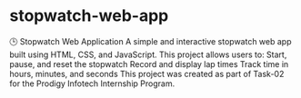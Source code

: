 # stopwatch-web-app
🕒 Stopwatch Web Application A simple and interactive stopwatch web app built using HTML, CSS, and JavaScript. This project allows users to:  Start, pause, and reset the stopwatch  Record and display lap times  Track time in hours, minutes, and seconds  This project was created as part of Task-02 for the Prodigy Infotech Internship Program.
